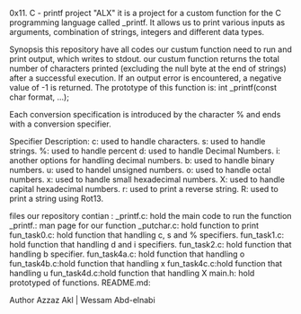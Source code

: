 0x11. C - printf project "ALX"
it is a project for a custom function for the C programming language called _printf.
 It allows us to print various inputs as arguments, combination of strings, integers and different data types.

Synopsis
this repository have all codes our custum function need to run and print output, which writes to stdout.
our custum function returns the total number of characters printed (excluding the null byte at the end of strings) after a successful execution.
If an output error is encountered, a negative value of -1 is returned.
The prototype of this function is: int _printf(const char format, ...);

Each conversion specification is introduced by the character % and ends with a conversion specifier.

Specifier Description:
    c: used to handle characters.
    s: used to handle strings.
    %: used to handle percent
    d: used to handle Decimal Numbers.
    i: another options for handling decimal numbers.
    b: used to handle binary numbers.
    u: used to handel unsigned numbers.
    o: used to handle octal numbers.
    x: used to handle small hexadecimal numbers.
    X: used to handle capital hexadecimal numbers.
    r: used to print a reverse string.
    R: used to print a string using Rot13.

files our repository contian :
_printf.c: hold the main code to run the function
_printf.: man page for our function
_putchar.c: hold function to print
fun_task0.c: hold function that handling c, s and % specifiers.
fun_task1.c: hold function that handling d and i specifiers.
fun_task2.c: hold function that handling b specifier.
fun_task4a.c: hold function that handling o
fun_task4b.c:hold function that handling x
fun_task4c.c:hold function that handling u
fun_task4d.c:hold function that handling X
main.h: hold prototyped of functions.
README.md:

Author
Azzaz Akl | Wessam Abd-elnabi
